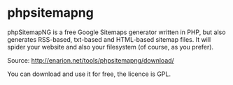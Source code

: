 # phpsitemapng
phpSitemapNG is a free Google Sitemaps generator written in PHP, but also generates RSS-based, txt-based and HTML-based sitemap files. It will spider your website and also your filesystem (of course, as you prefer). 

Source: http://enarion.net/tools/phpsitemapng/download/

You can download and use it for free, the licence is GPL.

